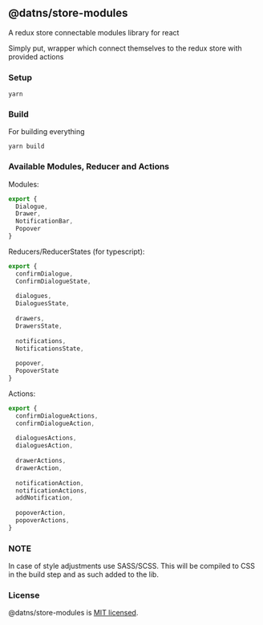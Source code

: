 ## @datns/store-modules

A redux store connectable modules library for react 

Simply put, wrapper which connect themselves to the redux store with provided actions 

### Setup

```shell
yarn
```

### Build

For building everything

```shell
yarn build
```

### Available Modules, Reducer and Actions

Modules: 


```javascript
export {
  Dialogue,
  Drawer,
  NotificationBar,
  Popover
}
```

Reducers/ReducerStates (for typescript): 

```javascript
export {
  confirmDialogue,
  ConfirmDialogueState,
  
  dialogues,
  DialoguesState,
  
  drawers,
  DrawersState,
  
  notifications,
  NotificationsState,
  
  popover,
  PopoverState
}
```

Actions: 

```javascript
export {
  confirmDialogueActions,
  confirmDialogueAction,
  
  dialoguesActions,
  dialoguesAction,
  
  drawerActions,
  drawerAction,
  
  notificationAction,
  notificationActions,
  addNotification,
  
  popoverAction,
  popoverActions,
}
```

### NOTE

In case of style adjustments use SASS/SCSS. This will be compiled to CSS in the build step and as such added to the lib.

### License

@datns/store-modules is [MIT licensed](./LICENSE).
